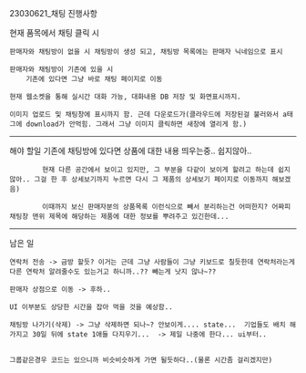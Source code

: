 23030621_채팅 진행사항


현재 품목에서 채팅 클릭 시

	판매자와 채팅방이 없을 시 채팅방이 생성 되고, 채팅방 목록에는 판매자 닉네임으로 표시

	판매자와 채팅방이 기존에 있을 시
		기존에 있다면 그냥 바로 채팅 페이지로 이동

	현재 웹소켓을 통해 실시간 대화 가능, 대화내용 DB 저장 및 화면표시까지.

 	이미지 업로드 및 채팅창에 표시까지 함. 근데 다운로드가(클라우드에 저장된걸 불러와서 a태그에 download가 안먹힘. 그래서 그냥 이미지 클릭하면 새창에 열리게 함.)

--------------------------------------------------------------------------------------------------------
해야 할일
		기존에 채팅방에 있다면 상품에 대한 내용 띄우는중.. 쉽지않아..

    		현재 다른 공간에서 보이고 있지만, 그 부분을 다같이 보이게 할려고 하는데 쉽지 않아.. 그걸 한 후 상세보기까지 누르면 다시 그 제품의 상세보기 페이지로 이동까지 해보겠음)

      		이때까지 보신 판매자분의 상품목록 이런식으로 빼서 분리하는건 어떠한지? 어짜피 채팅창 맨위 제목에 해당하는 제품에 대한 정보를 뿌려주고 있긴한데...
		
--------------------------------------------------------------------------------------------

남은 일
 
	연락처 전송 -> 금방 할듯? 이거는 근데 그냥 사람들이 그냥 키보드로 칠듯한데 연락처라는게 다른 연락처 알려줄수도 있는거고 하니까..?? 빼는게 낫지 않나~??

	판매자 상점으로 이동 -> 후하..

 	UI 이부분도 상당한 시간을 잡아 먹을 것을 예상함..
  
  	채팅방 나가기(삭제) -> 그냥 삭제하면 되나~? 안보이게.... state...  기업들도 배치 해가지고 30일 뒤에 state 1애들 다지우기...  -> 제일 나중에 한다... ui부터..


  	그룹같은경우 코드는 있으니까 비슷비슷하게 가면 될듯하다..(물론 시간좀 걸리겠지만)
